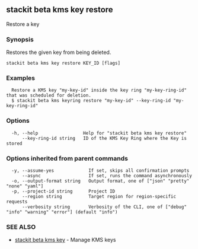 ## stackit beta kms key restore

Restore a key

### Synopsis

Restores the given key from being deleted.

```
stackit beta kms key restore KEY_ID [flags]
```

### Examples

```
  Restore a KMS key "my-key-id" inside the key ring "my-key-ring-id" that was scheduled for deletion.
  $ stackit beta kms keyring restore "my-key-id" --key-ring-id "my-key-ring-id"
```

### Options

```
  -h, --help                 Help for "stackit beta kms key restore"
      --key-ring-id string   ID of the KMS Key Ring where the Key is stored
```

### Options inherited from parent commands

```
  -y, --assume-yes             If set, skips all confirmation prompts
      --async                  If set, runs the command asynchronously
  -o, --output-format string   Output format, one of ["json" "pretty" "none" "yaml"]
  -p, --project-id string      Project ID
      --region string          Target region for region-specific requests
      --verbosity string       Verbosity of the CLI, one of ["debug" "info" "warning" "error"] (default "info")
```

### SEE ALSO

* [stackit beta kms key](./stackit_beta_kms_key.md)	 - Manage KMS keys

